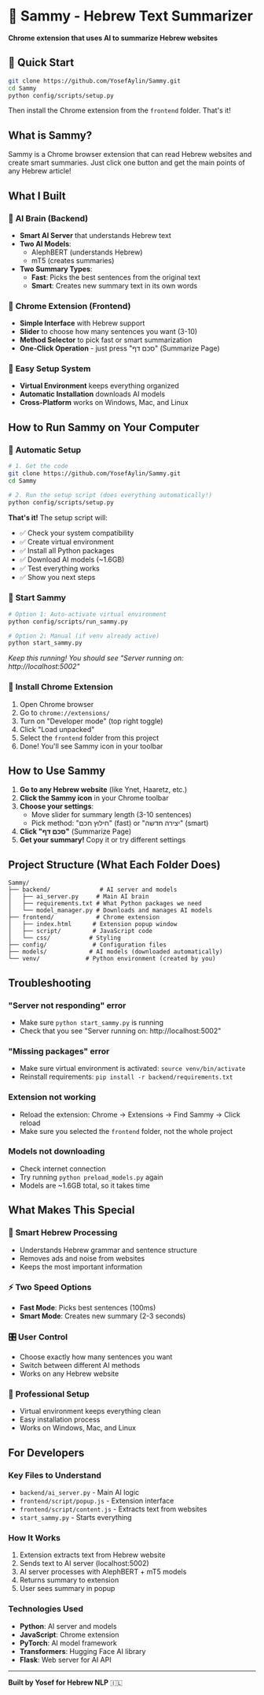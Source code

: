 # 🤖 Sammy - Hebrew Text Summarizer

**Chrome extension that uses AI to summarize Hebrew websites**

## 🚀 Quick Start

```bash
git clone https://github.com/YosefAylin/Sammy.git
cd Sammy
python config/scripts/setup.py
```

Then install the Chrome extension from the `frontend` folder. That's it!

## What is Sammy?

Sammy is a Chrome browser extension that can read Hebrew websites and create smart summaries. Just click one button and get the main points of any Hebrew article!

## What I Built

### 🧠 **AI Brain (Backend)**
- **Smart AI Server** that understands Hebrew text
- **Two AI Models**: 
  - AlephBERT (understands Hebrew) 
  - mT5 (creates summaries)
- **Two Summary Types**:
  - **Fast**: Picks the best sentences from the original text
  - **Smart**: Creates new summary text in its own words

### 🎨 **Chrome Extension (Frontend)**
- **Simple Interface** with Hebrew support
- **Slider** to choose how many sentences you want (3-10)
- **Method Selector** to pick fast or smart summarization
- **One-Click Operation** - just press "סכם דף" (Summarize Page)

### 🔧 **Easy Setup System**
- **Virtual Environment** keeps everything organized
- **Automatic Installation** downloads AI models
- **Cross-Platform** works on Windows, Mac, and Linux

## How to Run Sammy on Your Computer

### 🚀 **Automatic Setup**

```bash
# 1. Get the code
git clone https://github.com/YosefAylin/Sammy.git
cd Sammy

# 2. Run the setup script (does everything automatically!)
python config/scripts/setup.py
```

**That's it!** The setup script will:
- ✅ Check your system compatibility
- ✅ Create virtual environment
- ✅ Install all Python packages
- ✅ Download AI models (~1.6GB)
- ✅ Test everything works
- ✅ Show you next steps

### 🎯 **Start Sammy**
```bash
# Option 1: Auto-activate virtual environment
python config/scripts/run_sammy.py

# Option 2: Manual (if venv already active)
python start_sammy.py
```
*Keep this running! You should see "Server running on: http://localhost:5002"*

### 📱 **Install Chrome Extension**
1. Open Chrome browser
2. Go to `chrome://extensions/`
3. Turn on "Developer mode" (top right toggle)
4. Click "Load unpacked"
5. Select the `frontend` folder from this project
6. Done! You'll see Sammy icon in your toolbar

## How to Use Sammy

1. **Go to any Hebrew website** (like Ynet, Haaretz, etc.)
2. **Click the Sammy icon** in your Chrome toolbar
3. **Choose your settings**:
   - Move slider for summary length (3-10 sentences)
   - Pick method: "חילוץ חכם" (fast) or "יצירה חדשה" (smart)
4. **Click "סכם דף"** (Summarize Page)
5. **Get your summary!** Copy it or try different settings

## Project Structure (What Each Folder Does)

```
Sammy/
├── backend/              # AI server and models
│   ├── ai_server.py     # Main AI brain
│   ├── requirements.txt # What Python packages we need
│   └── model_manager.py # Downloads and manages AI models
├── frontend/            # Chrome extension
│   ├── index.html      # Extension popup window
│   ├── script/         # JavaScript code
│   └── css/           # Styling
├── config/             # Configuration files
├── models/            # AI models (downloaded automatically)
└── venv/             # Python environment (created by you)
```

## Troubleshooting

### "Server not responding" error
- Make sure `python start_sammy.py` is running
- Check that you see "Server running on: http://localhost:5002"

### "Missing packages" error
- Make sure virtual environment is activated: `source venv/bin/activate`
- Reinstall requirements: `pip install -r backend/requirements.txt`

### Extension not working
- Reload the extension: Chrome → Extensions → Find Sammy → Click reload
- Make sure you selected the `frontend` folder, not the whole project

### Models not downloading
- Check internet connection
- Try running `python preload_models.py` again
- Models are ~1.6GB total, so it takes time

## What Makes This Special

### 🎯 **Smart Hebrew Processing**
- Understands Hebrew grammar and sentence structure
- Removes ads and noise from websites
- Keeps the most important information

### ⚡ **Two Speed Options**
- **Fast Mode**: Picks best sentences (100ms)
- **Smart Mode**: Creates new summary (2-3 seconds)

### 🎛️ **User Control**
- Choose exactly how many sentences you want
- Switch between different AI methods
- Works on any Hebrew website

### 🔧 **Professional Setup**
- Virtual environment keeps everything clean
- Easy installation process
- Works on Windows, Mac, and Linux

## For Developers

### Key Files to Understand
- `backend/ai_server.py` - Main AI logic
- `frontend/script/popup.js` - Extension interface
- `frontend/script/content.js` - Extracts text from websites
- `start_sammy.py` - Starts everything

### How It Works
1. Extension extracts text from Hebrew website
2. Sends text to AI server (localhost:5002)
3. AI server processes with AlephBERT + mT5 models
4. Returns summary to extension
5. User sees summary in popup

### Technologies Used
- **Python**: AI server and models
- **JavaScript**: Chrome extension
- **PyTorch**: AI model framework
- **Transformers**: Hugging Face AI library
- **Flask**: Web server for AI API

---

**Built by Yosef for Hebrew NLP** 🇮🇱